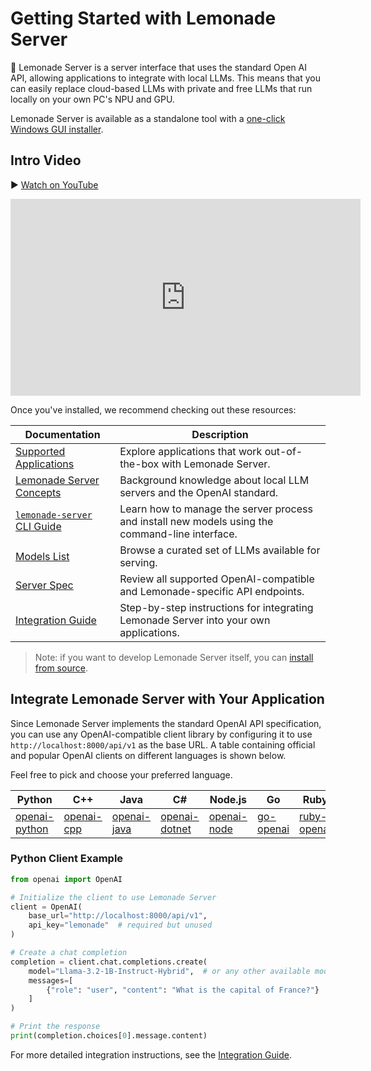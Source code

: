 # Getting Started with Lemonade Server

🍋 Lemonade Server is a server interface that uses the standard Open AI API, allowing applications to integrate with local LLMs. This means that you can easily replace cloud-based LLMs with private and free LLMs that run locally on your own PC's NPU and GPU.

Lemonade Server is available as a standalone tool with a [one-click Windows GUI installer](https://github.com/lemonade-sdk/lemonade/releases/latest/download/Lemonade_Server_Installer.exe).

## Intro Video

▶️ [Watch on YouTube](https://www.youtube.com/watch?v=mcf7dDybUco)

<iframe width="560" height="315" src="https://www.youtube.com/embed/mcf7dDybUco" 
title="YouTube video player" frameborder="0" allowfullscreen></iframe>

Once you've installed, we recommend checking out these resources:

| Documentation | Description |
|---------------|-------------|
| [Supported Applications](./server/apps/README.md) | Explore applications that work out-of-the-box with Lemonade Server. |
| [Lemonade Server Concepts](./server/concepts.md) | Background knowledge about local LLM servers and the OpenAI standard. |
| [`lemonade-server` CLI Guide](./server/lemonade-server-cli.md) | Learn how to manage the server process and install new models using the command-line interface. |
| [Models List](./server/server_models.md) | Browse a curated set of LLMs available for serving. |
| [Server Spec](./server/server_spec.md) | Review all supported OpenAI-compatible and Lemonade-specific API endpoints. |
| [Integration Guide](./server/server_integration.md) | Step-by-step instructions for integrating Lemonade Server into your own applications. |

> Note: if you want to develop Lemonade Server itself, you can [install from source](https://lemonade-server.ai/install_options.html).

## Integrate Lemonade Server with Your Application

Since Lemonade Server implements the standard OpenAI API specification, you can use any OpenAI-compatible client library by configuring it to use `http://localhost:8000/api/v1` as the base URL. A table containing official and popular OpenAI clients on different languages is shown below.

Feel free to pick and choose your preferred language.


| Python | C++ | Java | C# | Node.js | Go | Ruby | Rust | PHP |
|--------|-----|------|----|---------|----|-------|------|-----|
| [openai-python](https://github.com/openai/openai-python) | [openai-cpp](https://github.com/olrea/openai-cpp) | [openai-java](https://github.com/openai/openai-java) | [openai-dotnet](https://github.com/openai/openai-dotnet) | [openai-node](https://github.com/openai/openai-node) | [go-openai](https://github.com/sashabaranov/go-openai) | [ruby-openai](https://github.com/alexrudall/ruby-openai) | [async-openai](https://github.com/64bit/async-openai) | [openai-php](https://github.com/openai-php/client) |


### Python Client Example
```python
from openai import OpenAI

# Initialize the client to use Lemonade Server
client = OpenAI(
    base_url="http://localhost:8000/api/v1",
    api_key="lemonade"  # required but unused
)

# Create a chat completion
completion = client.chat.completions.create(
    model="Llama-3.2-1B-Instruct-Hybrid",  # or any other available model
    messages=[
        {"role": "user", "content": "What is the capital of France?"}
    ]
)

# Print the response
print(completion.choices[0].message.content)
```

For more detailed integration instructions, see the [Integration Guide](./server/server_integration.md).


<!--Copyright (c) 2025 AMD-->